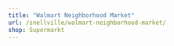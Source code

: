 ```yaml
---
title: "Walmart Neighborhood Market"
url: /snellville/walmart-neighborhood-market/
shop: Supermarkt
---
```

